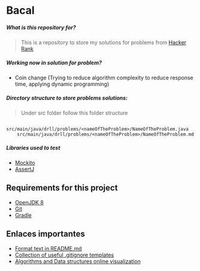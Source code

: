 # Bacal

##### What is this repository for?
> This is a repository to store my solutions for problems 
from [Hacker Rank](https://www.hackerrank.com/dashboard)

##### Working now in solution for problem?
* Coin change (Trying to reduce algorithm complexity 
to reduce response time, applying dynamic programming)

##### Directory structure to store problems solutions:
> Under src folder follow this folder structure
```
    src/main/java/drll/problems/<nameOfTheProblem>/NameOfTheProblem.java
    src/main/java/drll/problems/<nameOfTheProblem>/NameOfTheProblem.md
```

##### Libraries used to test
* [Mockito](http://site.mockito.org/)
* [AssertJ](http://joel-costigliola.github.io/assertj/index.html)

## Requirements for this project
* [OpenJDK 8](http://openjdk.java.net/install/)
* [Git](https://git-scm.com/)
* [Gradle](https://gradle.org/)

## Enlaces importantes
* [Format text in README.md](https://help.github.com/articles/basic-writing-and-formatting-syntax/)
* [Collection of useful .gitignore templates](https://github.com/github/gitignore)
* [Algorithms and Data structures online visualization](https://www.cs.usfca.edu/~galles/visualization/Algorithms.html)

